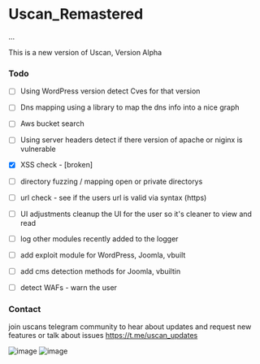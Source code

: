 # Uscan_Remastered
...

This is a new version of Uscan, Version Alpha

### Todo
- [ ] Using WordPress version detect Cves for that version
- [ ] Dns mapping using a library to map the dns info into a nice graph
- [ ] Aws bucket search
- [ ] Using server headers detect if there version of apache or niginx is vulnerable
- [x] XSS check - [broken]
- [ ] directory fuzzing / mapping open or private directorys
- [ ] url check - see if the users url is valid via syntax (https)
- [ ] UI adjustments cleanup the UI for the user so it's cleaner to view and read
- [ ] log other modules recently added to the logger
- [ ] add exploit module for WordPress, Joomla, vbuilt
- [ ] add cms detection methods for Joomla, vbuiltin
- [ ] detect WAFs - warn the user


### Contact
join uscans telegram community to hear about updates and request new features or talk about issues
<a href="https://t.me/uscan_updates">https://t.me/uscan_updates</a>


![image](https://imgur.com/CsiPC8X.gif)
![image](https://github.com/l4tt/Uscan_Remastered/assets/97377137/e3f344ac-2c58-4a6e-8606-fe66ca701c75)




